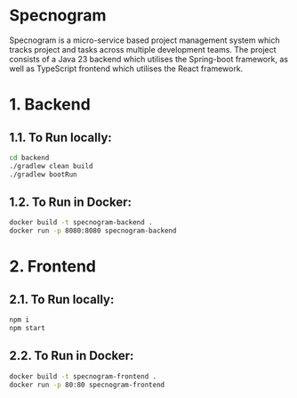 # Specnogram
Specnogram is a micro-service based project management system which tracks project and tasks across multiple development teams. The project consists of a Java 23 backend which utilises the Spring-boot framework, as well as TypeScript frontend which utilises the React framework.

# 1. Backend
## 1.1. To Run locally:
```bash
cd backend
./gradlew clean build
./gradlew bootRun
```

## 1.2. To Run in Docker:
```bash
docker build -t specnogram-backend .
docker run -p 8080:8080 specnogram-backend
```


# 2. Frontend
## 2.1. To Run locally:
```bash
npm i
npm start
```

## 2.2. To Run in Docker:
```bash
docker build -t specnogram-frontend .
docker run -p 80:80 specnogram-frontend
```
